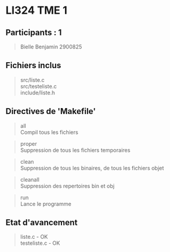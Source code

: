 LI324 TME 1
===========

Participants : 1
----------------

> Bielle Benjamin 2900825     
  
Fichiers inclus
---------------

> src/liste.c    
> src/testeliste.c    
> include/liste.h    
        		           
Directives de 'Makefile'
------------------------

> all    
> Compil tous les fichiers     

> proper     
> Suppression de tous les fichiers temporaires    
  
> clean     
> Suppression de tous les binaires, de tous les fichiers objet    
  
> cleanall     
> Suppression des repertoires bin et obj    

> run     
> Lance le programme        

Etat d'avancement
-----------------

> liste.c      - OK    
> testeliste.c - OK    
